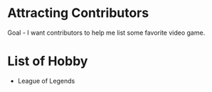 # Attracting Contributors
Goal - I want contributors to help me list some favorite video game.
# List of Hobby
- League of Legends
